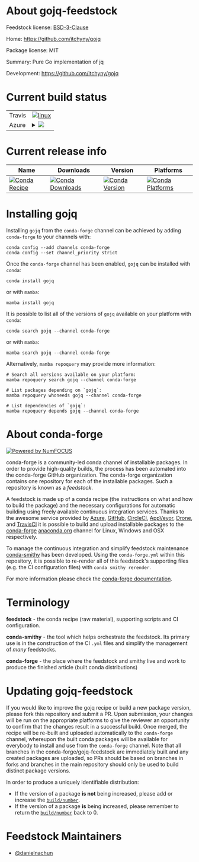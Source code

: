 About gojq-feedstock
====================

Feedstock license: [BSD-3-Clause](https://github.com/conda-forge/gojq-feedstock/blob/main/LICENSE.txt)

Home: https://github.com/itchyny/gojq

Package license: MIT

Summary: Pure Go implementation of jq

Development: https://github.com/itchyny/gojq

Current build status
====================


<table><tr>
    <td>Travis</td>
    <td>
      <a href="https://app.travis-ci.com/conda-forge/gojq-feedstock">
        <img alt="linux" src="https://img.shields.io/travis/com/conda-forge/gojq-feedstock/main.svg?label=Linux">
      </a>
    </td>
  </tr>
    
  <tr>
    <td>Azure</td>
    <td>
      <details>
        <summary>
          <a href="https://dev.azure.com/conda-forge/feedstock-builds/_build/latest?definitionId=23180&branchName=main">
            <img src="https://dev.azure.com/conda-forge/feedstock-builds/_apis/build/status/gojq-feedstock?branchName=main">
          </a>
        </summary>
        <table>
          <thead><tr><th>Variant</th><th>Status</th></tr></thead>
          <tbody><tr>
              <td>linux_64</td>
              <td>
                <a href="https://dev.azure.com/conda-forge/feedstock-builds/_build/latest?definitionId=23180&branchName=main">
                  <img src="https://dev.azure.com/conda-forge/feedstock-builds/_apis/build/status/gojq-feedstock?branchName=main&jobName=linux&configuration=linux%20linux_64_" alt="variant">
                </a>
              </td>
            </tr><tr>
              <td>linux_aarch64</td>
              <td>
                <a href="https://dev.azure.com/conda-forge/feedstock-builds/_build/latest?definitionId=23180&branchName=main">
                  <img src="https://dev.azure.com/conda-forge/feedstock-builds/_apis/build/status/gojq-feedstock?branchName=main&jobName=linux&configuration=linux%20linux_aarch64_" alt="variant">
                </a>
              </td>
            </tr><tr>
              <td>linux_ppc64le</td>
              <td>
                <a href="https://dev.azure.com/conda-forge/feedstock-builds/_build/latest?definitionId=23180&branchName=main">
                  <img src="https://dev.azure.com/conda-forge/feedstock-builds/_apis/build/status/gojq-feedstock?branchName=main&jobName=linux&configuration=linux%20linux_ppc64le_" alt="variant">
                </a>
              </td>
            </tr><tr>
              <td>osx_64</td>
              <td>
                <a href="https://dev.azure.com/conda-forge/feedstock-builds/_build/latest?definitionId=23180&branchName=main">
                  <img src="https://dev.azure.com/conda-forge/feedstock-builds/_apis/build/status/gojq-feedstock?branchName=main&jobName=osx&configuration=osx%20osx_64_" alt="variant">
                </a>
              </td>
            </tr><tr>
              <td>osx_arm64</td>
              <td>
                <a href="https://dev.azure.com/conda-forge/feedstock-builds/_build/latest?definitionId=23180&branchName=main">
                  <img src="https://dev.azure.com/conda-forge/feedstock-builds/_apis/build/status/gojq-feedstock?branchName=main&jobName=osx&configuration=osx%20osx_arm64_" alt="variant">
                </a>
              </td>
            </tr><tr>
              <td>win_64</td>
              <td>
                <a href="https://dev.azure.com/conda-forge/feedstock-builds/_build/latest?definitionId=23180&branchName=main">
                  <img src="https://dev.azure.com/conda-forge/feedstock-builds/_apis/build/status/gojq-feedstock?branchName=main&jobName=win&configuration=win%20win_64_" alt="variant">
                </a>
              </td>
            </tr>
          </tbody>
        </table>
      </details>
    </td>
  </tr>
</table>

Current release info
====================

| Name | Downloads | Version | Platforms |
| --- | --- | --- | --- |
| [![Conda Recipe](https://img.shields.io/badge/recipe-gojq-green.svg)](https://anaconda.org/conda-forge/gojq) | [![Conda Downloads](https://img.shields.io/conda/dn/conda-forge/gojq.svg)](https://anaconda.org/conda-forge/gojq) | [![Conda Version](https://img.shields.io/conda/vn/conda-forge/gojq.svg)](https://anaconda.org/conda-forge/gojq) | [![Conda Platforms](https://img.shields.io/conda/pn/conda-forge/gojq.svg)](https://anaconda.org/conda-forge/gojq) |

Installing gojq
===============

Installing `gojq` from the `conda-forge` channel can be achieved by adding `conda-forge` to your channels with:

```
conda config --add channels conda-forge
conda config --set channel_priority strict
```

Once the `conda-forge` channel has been enabled, `gojq` can be installed with `conda`:

```
conda install gojq
```

or with `mamba`:

```
mamba install gojq
```

It is possible to list all of the versions of `gojq` available on your platform with `conda`:

```
conda search gojq --channel conda-forge
```

or with `mamba`:

```
mamba search gojq --channel conda-forge
```

Alternatively, `mamba repoquery` may provide more information:

```
# Search all versions available on your platform:
mamba repoquery search gojq --channel conda-forge

# List packages depending on `gojq`:
mamba repoquery whoneeds gojq --channel conda-forge

# List dependencies of `gojq`:
mamba repoquery depends gojq --channel conda-forge
```


About conda-forge
=================

[![Powered by
NumFOCUS](https://img.shields.io/badge/powered%20by-NumFOCUS-orange.svg?style=flat&colorA=E1523D&colorB=007D8A)](https://numfocus.org)

conda-forge is a community-led conda channel of installable packages.
In order to provide high-quality builds, the process has been automated into the
conda-forge GitHub organization. The conda-forge organization contains one repository
for each of the installable packages. Such a repository is known as a *feedstock*.

A feedstock is made up of a conda recipe (the instructions on what and how to build
the package) and the necessary configurations for automatic building using freely
available continuous integration services. Thanks to the awesome service provided by
[Azure](https://azure.microsoft.com/en-us/services/devops/), [GitHub](https://github.com/),
[CircleCI](https://circleci.com/), [AppVeyor](https://www.appveyor.com/),
[Drone](https://cloud.drone.io/welcome), and [TravisCI](https://travis-ci.com/)
it is possible to build and upload installable packages to the
[conda-forge](https://anaconda.org/conda-forge) [anaconda.org](https://anaconda.org/)
channel for Linux, Windows and OSX respectively.

To manage the continuous integration and simplify feedstock maintenance
[conda-smithy](https://github.com/conda-forge/conda-smithy) has been developed.
Using the ``conda-forge.yml`` within this repository, it is possible to re-render all of
this feedstock's supporting files (e.g. the CI configuration files) with ``conda smithy rerender``.

For more information please check the [conda-forge documentation](https://conda-forge.org/docs/).

Terminology
===========

**feedstock** - the conda recipe (raw material), supporting scripts and CI configuration.

**conda-smithy** - the tool which helps orchestrate the feedstock.
                   Its primary use is in the construction of the CI ``.yml`` files
                   and simplify the management of *many* feedstocks.

**conda-forge** - the place where the feedstock and smithy live and work to
                  produce the finished article (built conda distributions)


Updating gojq-feedstock
=======================

If you would like to improve the gojq recipe or build a new
package version, please fork this repository and submit a PR. Upon submission,
your changes will be run on the appropriate platforms to give the reviewer an
opportunity to confirm that the changes result in a successful build. Once
merged, the recipe will be re-built and uploaded automatically to the
`conda-forge` channel, whereupon the built conda packages will be available for
everybody to install and use from the `conda-forge` channel.
Note that all branches in the conda-forge/gojq-feedstock are
immediately built and any created packages are uploaded, so PRs should be based
on branches in forks and branches in the main repository should only be used to
build distinct package versions.

In order to produce a uniquely identifiable distribution:
 * If the version of a package **is not** being increased, please add or increase
   the [``build/number``](https://docs.conda.io/projects/conda-build/en/latest/resources/define-metadata.html#build-number-and-string).
 * If the version of a package **is** being increased, please remember to return
   the [``build/number``](https://docs.conda.io/projects/conda-build/en/latest/resources/define-metadata.html#build-number-and-string)
   back to 0.

Feedstock Maintainers
=====================

* [@danielnachun](https://github.com/danielnachun/)

